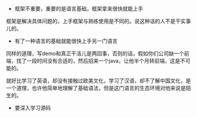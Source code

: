 - 框架不重要，重要的是语言基础，框架拿来很快就能上手

框架是解决具体问题的，上手框架与熟练使用是不同的。说这种话的人不是干实事儿的。

- 有了一种语言的基础就能很快上手另一门语言

同样的道理，写demo和真正干活儿是两回事，否则的话，假如你们公司缺一个前端，找了一段时间没有合适的，然后招来一个java，让他半个月转前端，这是不可能的。 

就好比学习了英语，却没有接触过欧美文化，学习了汉语，却不了解中国文化，是一个道理，也许他简单地理解了基础语法，但是这门语言的生态环境对他来说是陌生的。

- 要深入学习源码
